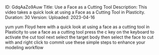 ID: GdqAaZo9Auw
Title: Use a Face as a Cutting Tool
Description: This video takes a quick look at using a Face as a Cutting Tool in Plasticity.
Duration: 30
Version: 
Uploaded: 2023-04-16

yum yum Floyd here with a quick look at
using a face as a cutting tool in Plasticity
to use a face as a cutting
tool press the c key on the keyboard to
activate the cut tool next select the
target body then select the face to cut
with and right click to commit use these
simple steps to enhance your modeling
workflow